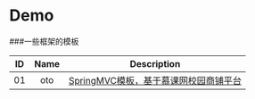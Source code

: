 # Demo

###一些框架的模板

| ID  | Name | Description |
| --- | :----: | :---------: |
| 01  | oto  | [SpringMVC模板，基于慕课网校园商铺平台](https://github.com/649733108/Demo/tree/master/oto) |

